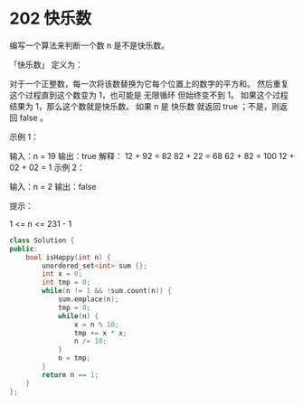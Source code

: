 # 202 快乐数

编写一个算法来判断一个数 n 是不是快乐数。

「快乐数」 定义为：

对于一个正整数，每一次将该数替换为它每个位置上的数字的平方和。
然后重复这个过程直到这个数变为 1，也可能是 无限循环 但始终变不到 1。
如果这个过程 结果为 1，那么这个数就是快乐数。
如果 n 是 快乐数 就返回 true ；不是，则返回 false 。



示例 1：

输入：n = 19
输出：true
解释：
12 + 92 = 82
82 + 22 = 68
62 + 82 = 100
12 + 02 + 02 = 1
示例 2：

输入：n = 2
输出：false


提示：

1 <= n <= 231 - 1

```cpp
class Solution {
public:
    bool isHappy(int n) {
        unordered_set<int> sum {};
        int x = 0;
        int tmp = 0;
        while(n != 1 && !sum.count(n)) {
            sum.emplace(n);
            tmp = 0;
            while(n) {
                x = n % 10;
                tmp += x * x;
                n /= 10;
            }
            n = tmp;
        }
        return n == 1;
    }
};
```
